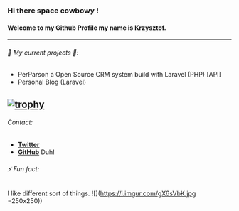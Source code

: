 ### Hi there space cowbowy !
#### Welcome to my Github Profile my name is Krzysztof.
------------------
###### 🤔 My current projects 🤔:
- PerParson a Open Source CRM system build with Laravel (PHP) [API]
- Personal Blog (Laravel)

[![trophy](https://github-profile-trophy.vercel.app/?username=kbuczynski-nashpl&theme=gruvbox)](https://github.com/ryo-ma/github-profile-trophy)
------------------

###### Contact:
- [**Twitter**](https://twitter.com/NashPL)
- [**GitHub**](https://github.com/kbuczynski-nashpl) Duh!

###### ⚡ Fun fact: 
I like different sort of things.
![](https://i.imgur.com/gX6sVbK.jpg =250x250))

